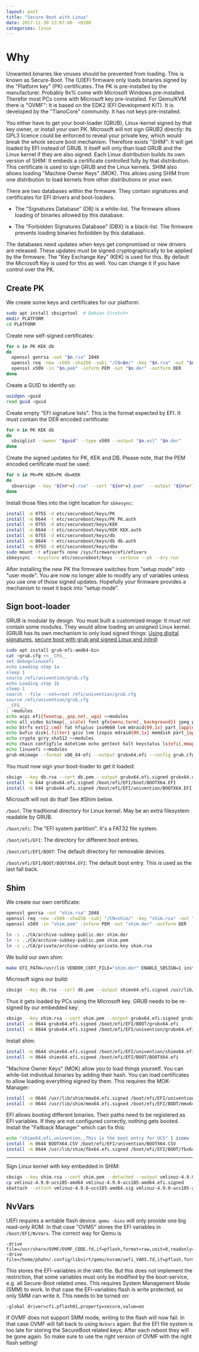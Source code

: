 ```yaml
---
layout: post
title: "Secure Boot with Linux"
date: 2017-11-30 13:07:00  +0100
categories: linux
---
```


Why
===
Unwanted binaries like viruses should be prevented from loading.
This is known as Secure-Boot.
The (U)EFI firmware only loads binaries signed by the "Platform key" (PK) certificates.
The PK is pre-installed by the manufacturer.
Probably 9x% come with Microsoft Windows pre-installed.
Therefor most PCs come with Microsoft key pre-installed.
For Qemu/KVM there is "OVMF":
It is based on the EDK2 (EFI Development KIT).
It is developed by the "TianoCore" community.
It has not keys pre-installed.

You either have to get your boot-loader (GRUB), Linux-kernel signed by that key owner, or install your own PK.
Microsoft will not sign GRUB2 directly:
Its GPL3 licence could be enforced to reveal your private key, which would break the whole secure boot mechanism.
Therefore exists "SHIM":
It will get loaded by EFI instead of GRUB.
It itself will only than load GRUB and the Linux kernel if they are also signed.
Each Linux distribution builds its own version of SHIM:
It embeds a certificate controlled fully by that distribution.
This certificate is used to sign GRUB and the Linux kernels.
SHIM also allows loading "Machine Owner Keys" (MOK).
This allows using SHIM from one distribution to load kernels from other distributions or your own.

There are two databases within the firmware.
They contain signatures and certificates for EFI drivers and boot-loaders.

* The "Signatures Database" (DB) is a white-list.
  The firmware allows loading of binaries allowed by this database.

* The "Forbidden Signatures Database" (DBX) is a black-list.
  The firmware prevents loading binaries forbidden by this database.

The databases need updates when keys get compromised or new drivers are released.
These updates must be signed cryptographically to be applied by the firmware.
The "Key Exchange Key" (KEK) is used for this.
By default the Microsoft Key is used for this as well.
You can change it if you have control over the PK.

Create PK
---------
We create some keys and certificates for our platform:

```bash
sudo apt install sbsigntool  # Debian Stretch+
mkdir PLATFORM
cd PLATFORM
```

Create new self-signed certificates:

```bash
for n in PK KEK db
do
  openssl genrsa -out "$n.rsa" 2048
  openssl req -new -x509 -sha256 -subj "/CN=$n/" -key "$n.rsa" -out "$n.pem" -days 7300
  openssl x509 -in "$n.pem" -inform PEM -out "$n.der" -outform DER
done
```

Create a GUID to identify us:

```bash
uuidgen >guid
read guid <guid
```

Create empty "EFI signature lists".
This is the format expected by EFI.
It must contain the DER encoded certificate:

```bash
for n in PK KEK db
do
  sbsiglist --owner "$guid" --type x509 --output "$n.esl" "$n.der"
done
```

Create the signed updates for PK, KEK and DB.
Please note, that the PEM encoded certificate must be used:

```bash
for n in PK=PK KEK=PK db=KEK
do
  sbvarsign --key "${n#*=}.rsa" --cert "${n#*=}.pem"  --output "${n%=*}.auth" "${n%=*}" "${n%=*}.esl"
done
```

Install those files into the right location for `sbkesync`:

```bash
install -m 0755 -d etc/secureboot/keys/PK
install -m 0644 -t etc/secureboot/keys/PK PK.auth
install -m 0755 -d etc/secureboot/keys/KEK
install -m 0644 -t etc/secureboot/keys/KEK KEK.auth
install -m 0755 -d etc/secureboot/keys/db
install -m 0644 -t etc/secureboot/keys/db db.auth
install -m 0755 -d etc/secureboot/keys/dbx
sudo mount -t efivarfs none /sys/firmware/efi/efivars
sbkeysync --keystore etc/secureboot/keys --verbose --pk --dry-run
```

After installing the new PK the firmware switches from "setup mode" into "user mode".
You are now no longer able to modify any of variables unless you use one of those signed updates.
Hopefully your firmware provides a mechanism to reset it back into "setup mode".

Sign boot-loader
----------------
GRUB is modular by design.
You must built a customized image:
It must not contain some modules.
They would allow loading an unsigned Linux kernel.
(GRUB has its own mechanism to only load signed things: [Using digital signatures](https://www.gnu.org/software/grub/manual/grub/html_node/Using-digital-signatures.html#Using-digital-signatures), [secure boot with grub and signed Linux and initrd](https://ruderich.org/simon/notes/secure-boot-with-grub-and-signed-linux-and-initrd))

```bash
sudo apt install grub-efi-amd64-bin
cat >grub.cfg <<__CFG__
set debug=linuxefi
echo Loading step 1a
sleep 1
source /efi/univention/grub.cfg
echo Loading step 1b
sleep 1
search --file --set=root /efi/univention/grub.cfg
source /efi/univention/grub.cfg
__CFG__
: >modules
echo acpi efi{fwsetup,_gop,net,_uga} >>modules
echo all_video bitmap{,_scale} font gfx{menu,term{,_background}} jpeg png video{,_bochs,_cirrus,_colors,_fb} >>modules
echo btrfs ext{2,cmd} fat hfsplus iso9660 lvm mdraid{09,1x} part_{apple,gpt,msdos} >>modules
echo bufio disk{,filter} gzio lvm lzopio mdraid{09,1x} memdisk part_{apple,gpt,msdos} search{,_fs_{file,uuid},_label} >>modules
echo crypto gcry_sha512 >>modules
echo chain configfile datetime echo gettext halt keystatus ls{efi{,mmap,systab},sal} loadenv minicmd mmap net normal {password_,}pbkdf2 priority_queue reboot relocator sleep terminal test trig true >>modules
echo linuxefi >>modules
grub-mkimage --format x86_64-efi --output grubx64.efi --config grub.cfg --directory /usr/lib/grub/x86_64-efi --prefix /efi/boot $(<modules)
```

You must now sign your boot-loader to get it loaded:

```bash
sbsign --key db.rsa --cert db.pem --output grubx64.efi.signed grubx64.efi
install -m 644 grubx64.efi.signed /boot/efi/EFI/boot/BOOTX64.EFI
install -m 644 grubx64.efi.signed /boot/efi/EFI/univention/BOOTX64.EFI
```

Microsoft will not do that!
See #Shim below.

`/boot`:
	The traditional directory for Linux kernel.
	May be an extra filesystem readable by GRUB.

`/boot/efi`:
	The "EFI system partition".
	It's a FAT32 file system.

`/boot/efi/EFI`:
	The directory for different boot entries.

`/boot/efi/EFI/BOOT`:
	The default directory for removable devices.

`/boot/efi/EFI/BOOT/BOOTX64.EFI`:
	The default boot entry.
	This is used as the last fall back.

Shim
----
We create our own certificate:

```bash
openssl genrsa -out "shim.rsa" 2048
openssl req -new -x509 -sha256 -subj "/CN=shim/" -key "shim.rsa" -out "shim.pem" -days 7300
openssl x509 -in "shim.pem" -inform PEM -out "shim.der" -outform DER

ln -s ../CA/archive-subkey-public.der shim.der
ln -s ../CA/archive-subkey-public.pem shim.pem
ln -s ../CA/private/archive-subkey-private.key shim.rsa
```

We build our own shim:

```bash
make EFI_PATH=/usr/lib VENDOR_CERT_FILE="shim.der" ENABLE_SBSIGN=1 install-as-data
```

Microsoft signs our build:

```bash
sbsign --key db.rsa --cert db.pem --output shimx64.efi.signed /usr/lib/shim/shimx64.efi
```

Thus it gets loaded by PCs using the Microsoft key.
GRUB needs to be re-signed by our embedded key:

```bash
sbsign --key shim.rsa --cert shim.pem --output grubx64.efi.signed grubx64.efi
install -m 0644 grubx64.efi.signed /boot/efi/EFI/BOOT/grubx64.efi
install -m 0644 grubx64.efi.signed /boot/efi/EFI/univention/grubx64.efi
```

Install shim:

```bash
install -m 0644 shimx64.efi.signed /boot/efi/EFI/univention/shimx64.efi
install -m 0644 shimx64.efi.signed /boot/efi/EFI/BOOT/BOOTX64.efi
```

"Machine Owner Keys" (MOK) allow you to load things yourself.
You can while-list individual binaries by adding their hash.
You can load certificates to allow loading everything signed by them.
This requires the MOK-Manager:

```bash
install -m 0644 /usr/lib/shim/mmx64.efi.signed /boot/efi/EFI/univention/mmx64.efi
install -m 0644 /usr/lib/shim/mmx64.efi.signed /boot/efi/EFI/BOOT/mmx64.efi
```

EFI allows booting different binaries.
Their paths need to be registered as EFI variables.
If they are not configured correctly, nothing gets booted.
Install the "Fallback Manager" which can fix this:

```bash
echo "shimx64.efi,univention,,This is the boot entry for UCS" | iconv -t UCS-2LE >BOOTX64.CSV
install -m 0644 BOOTX64.CSV /boot/efi/EFI/univention/BOOTX64.CSV
install -m 0644 /usr/lib/shim/fbx64.efi.signed /boot/efi/EFI/BOOT/fbx64.efi
```

-----

Sign Linux kernel with key embedded in SHIM:

```bash
sbsign --key shim.rsa --cert shim.pem --detached --output vmlinuz-4.9.0-ucs105-amd64.sig vmlinuz-4.9.0-ucs105-amd64
cp vmlinuz-4.9.0-ucs105-amd64 vmlinuz-4.9.0-ucs105-amd64.efi.signed
sbattach --attach vmlinuz-4.9.0-ucs105-amd64.sig vmlinuz-4.9.0-ucs105-amd64.efi.signed
```

NvVars
------
UEFI requires a writable flash device.
`qemu -bios` will only provide one big read-only ROM.
In that case "OVMS" stores the EFI variables in `/boot/EFI/NvVars`.
The correct way for Qemu is
```
-drive file=/usr/share/OVMF/OVMF_CODE.fd,if=pflash,format=raw,unit=0,readonly=on
-drive file=/home/phahn/.config/libvirt/qemu/nvram/uefi_VARS.fd,if=pflash,format=raw,unit=1
```
This stores the EFI-variables in the `VARS` file.
But this does not implement the restriction, that some variables must only be modified by the boot-service, e.g. all Secure-Boot related ones.
This requires System Management Mode (SMM) to work.
In that case the EFI-variables flash is write protected, so only SMM can write it.
This needs to be turned on:
```
-global driver=cfi.pflash01,property=secure,value=on
```
If OVMF does not support SMM mode, writing to the flash will now fail.
In that case OVMF will fall back to using `NvVars` again.
But the EFI file system is too late for storing the SecureBoot related keys:
After each reboot they will be gone again.
So make sure to use the right version of OVMF with the right flash setting!

